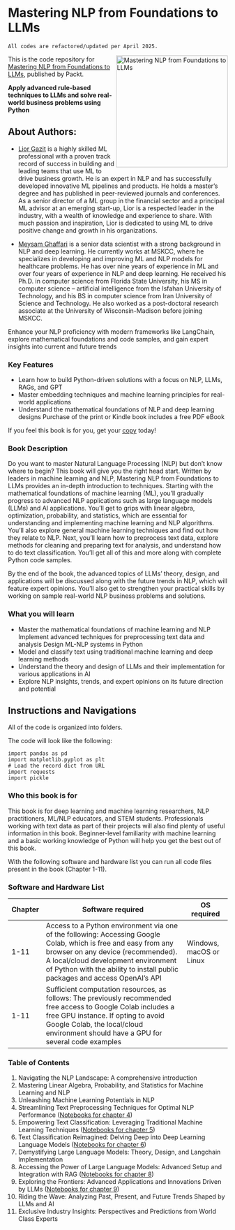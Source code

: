 # Mastering NLP from Foundations to LLMs
```
All codes are refactored/updated per April 2025.
``` 

<a href="https://www.packtpub.com/product/mastering-nlp-from-foundations-to-llms/9781804619186"><img src="https://m.media-amazon.com/images/I/61ChVewbtSL._SL1233_.jpg" alt="Mastering NLP from Foundations to LLMs" height="256px" align="right"></a>
This is the code repository for [Mastering NLP from Foundations to LLMs](https://www.packtpub.com/product/mastering-nlp-from-foundations-to-llms/9781804619186), published by Packt.

**Apply advanced rule-based techniques to LLMs and solve real-world business problems using Python**

## About Authors:  
 - [Lior Gazit](https://www.linkedin.com/in/liorgazit) is a highly skilled ML professional with a proven track record of success in building and leading teams that use ML to drive business growth. He is an expert in NLP and has successfully developed innovative ML pipelines and products. He holds a master’s degree and has published in peer-reviewed journals and conferences. As a senior director of a ML group in the financial sector and a principal ML advisor at an emerging start-up, Lior is a respected leader in the industry, with a wealth of knowledge and experience to share. With much passion and inspiration, Lior is dedicated to using ML to drive positive change and growth in his organizations.
  
 - [Meysam Ghaffari](https://www.linkedin.com/in/meysam-ghaffari-ph-d-a2553088/)  is a senior data scientist with a strong background in NLP and deep learning. He currently works at MSKCC, where he specializes in developing and improving ML and NLP models for healthcare problems. He has over nine years of experience in ML and over four years of experience in NLP and deep learning. He received his Ph.D. in computer science from Florida State University, his MS in computer science – artificial intelligence from the Isfahan University of Technology, and his BS in computer science from Iran University of Science and Technology. He also worked as a post-doctoral research associate at the University of Wisconsin-Madison before joining MSKCC.


Enhance your NLP proficiency with modern frameworks like LangChain, explore mathematical foundations and code samples, and gain expert insights into current and future trends

### Key Features
* Learn how to build Python-driven solutions with a focus on NLP, LLMs, RAGs, and GPT
* Master embedding techniques and machine learning principles for real-world applications
* Understand the mathematical foundations of NLP and deep learning designs
Purchase of the print or Kindle book includes a free PDF eBook

If you feel this book is for you, get your [copy](https://www.amazon.com/Mastering-NLP-Foundations-LLMs-Techniques/dp/1804619183/ref=sr_1_1?sr=8-1) today!

### Book Description
Do you want to master Natural Language Processing (NLP) but don’t know where to begin? This book will give you the right head start. Written by leaders in machine learning and NLP, Mastering NLP from Foundations to LLMs provides an in-depth introduction to techniques. Starting with the mathematical foundations of machine learning (ML), you’ll gradually progress to advanced NLP applications such as large language models (LLMs) and AI applications. You’ll get to grips with linear algebra, optimization, probability, and statistics, which are essential for understanding and implementing machine learning and NLP algorithms. You’ll also explore general machine learning techniques and find out how they relate to NLP. Next, you’ll learn how to preprocess text data, explore methods for cleaning and preparing text for analysis, and understand how to do text classification. You’ll get all of this and more along with complete Python code samples.

By the end of the book, the advanced topics of LLMs’ theory, design, and applications will be discussed along with the future trends in NLP, which will feature expert opinions. You’ll also get to strengthen your practical skills by working on sample real-world NLP business problems and solutions.

### What you will learn
* Master the mathematical foundations of machine learning and NLP Implement advanced techniques for preprocessing text data and analysis Design ML-NLP systems in Python
* Model and classify text using traditional machine learning and deep learning methods
* Understand the theory and design of LLMs and their implementation for various applications in AI
* Explore NLP insights, trends, and expert opinions on its future direction and potential

## Instructions and Navigations
All of the code is organized into folders.

The code will look like the following:
```
import pandas as pd
import matplotlib.pyplot as plt
# Load the record dict from URL
import requests
import pickle
```

### Who this book is for
This book is for deep learning and machine learning researchers, NLP practitioners, ML/NLP educators, and STEM students. Professionals working with text data as part of their projects will also find plenty of useful information in this book. Beginner-level familiarity with machine learning and a basic working knowledge of Python will help you get the best out of this book.

With the following software and hardware list you can run all code files present in the book (Chapter 1-11).

### Software and Hardware List

| Chapter  | Software required                                                                    | OS required                        |
| -------- | -------------------------------------------------------------------------------------| -----------------------------------|
|  	1-11	   |   	     Access to a Python environment via one of the following: Accessing Google Colab, which is free and easy from any browser on any device (recommended). A local/cloud development environment of Python with the ability to install public packages and access OpenAI’s API | Windows, macOS or Linux |
| 1-11 | Sufficient computation resources, as follows: The previously recommended free access to Google Colab includes a free GPU instance. If opting to avoid Google Colab, the local/cloud environment should have a GPU for several code examples | |


### Table of Contents
1. Navigating the NLP Landscape: A comprehensive introduction
1. Mastering Linear Algebra, Probability, and Statistics for Machine Learning and NLP
1. Unleashing Machine Learning Potentials in NLP
1. Streamlining Text Preprocessing Techniques for Optimal NLP Performance ([Notebooks for chapter 4](https://github.com/PacktPublishing/Mastering-NLP-from-Foundations-to-LLMs/tree/main/Chapter4_notebooks))  
1. Empowering Text Classification: Leveraging Traditional Machine Learning Techniques ([Notebooks for chapter 5](https://github.com/PacktPublishing/Mastering-NLP-from-Foundations-to-LLMs/tree/main/Chapter5_notebooks))  
1. Text Classification Reimagined: Delving Deep into Deep Learning Language Models ([Notebooks for chapter 6](https://github.com/PacktPublishing/Mastering-NLP-from-Foundations-to-LLMs/tree/main/Chapter6_notebooks))  
1. Demystifying Large Language Models: Theory, Design, and Langchain Implementation
1. Accessing the Power of Large Language Models: Advanced Setup and Integration with RAG ([Notebooks for chapter 8](https://github.com/PacktPublishing/Mastering-NLP-from-Foundations-to-LLMs/tree/main/Chapter8_notebooks))  
1. Exploring the Frontiers: Advanced Applications and Innovations Driven by LLMs ([Notebooks for chapter 9](https://github.com/PacktPublishing/Mastering-NLP-from-Foundations-to-LLMs/tree/main/Chapter9_notebooks))  
1. Riding the Wave: Analyzing Past, Present, and Future Trends Shaped by LLMs and AI
1. Exclusive Industry Insights: Perspectives and Predictions from World Class Experts
